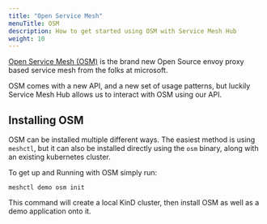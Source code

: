 ```yaml
---
title: "Open Service Mesh"
menuTitle: OSM
description: How to get started using OSM with Service Mesh Hub
weight: 10
---
```


[Open Service Mesh (OSM)](https://openservicemesh.io/) is the brand new Open Source envoy proxy based 
service mesh from the folks at microsoft.

OSM comes with a new API, and a new set of usage patterns, but luckily Service Mesh Hub allows us to 
interact with OSM using our API.

## Installing OSM

OSM can be installed multiple different ways. The easiest method is using `meshctl`, but it can also be
installed directly using the `osm` binary, along with an existing kubernetes cluster.

To get up and Running with OSM simply run:
```shell script
meshctl demo osm init
``` 

This command will create a local KinD cluster, then install OSM as well as a demo application onto it.


